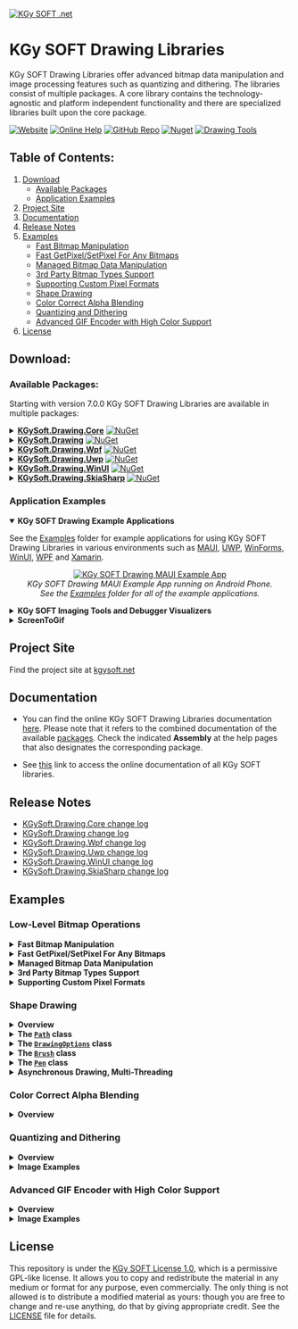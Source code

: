 [![KGy SOFT .net](https://user-images.githubusercontent.com/27336165/124292367-c93f3d00-db55-11eb-8003-6d943ee7d7fa.png)](https://kgysoft.net)

# KGy SOFT Drawing Libraries

KGy SOFT Drawing Libraries offer advanced bitmap data manipulation and image processing features such as quantizing and dithering. The libraries consist of multiple packages. A core library contains the technology-agnostic and platform independent functionality and there are specialized libraries built upon the core package.

[![Website](https://img.shields.io/website/https/kgysoft.net/corelibraries.svg)](https://kgysoft.net/drawing)
[![Online Help](https://img.shields.io/website/https/docs.kgysoft.net/drawing.svg?label=online%20help&up_message=available)](https://docs.kgysoft.net/drawing)
[![GitHub Repo](https://img.shields.io/github/repo-size/koszeggy/KGySoft.Drawing.svg?label=github)](https://github.com/koszeggy/KGySoft.Drawing)
[![Nuget](https://img.shields.io/nuget/vpre/KGySoft.Drawing.Core.svg)](https://www.nuget.org/packages/KGySoft.Drawing.Core)
[![Drawing Tools](https://img.shields.io/github/repo-size/koszeggy/KGySoft.Drawing.Tools.svg?label=Drawing%20Tools)](https://github.com/koszeggy/KGySoft.Drawing.Tools)

## Table of Contents:
1. [Download](#download)
   - [Available Packages](#available-packages)
   - [Application Examples](#application-examples)
2. [Project Site](#project-site)
3. [Documentation](#documentation)
4. [Release Notes](#release-notes)
5. [Examples](#examples)
   - [Fast Bitmap Manipulation](#fast-bitmap-manipulation)
   - [Fast GetPixel/SetPixel For Any Bitmaps](#fast-getpixelsetpixel-for-any-bitmaps)
   - [Managed Bitmap Data Manipulation](#managed-bitmap-data-manipulation)
   - [3rd Party Bitmap Types Support](#3rd-party-bitmap-types-support)
   - [Supporting Custom Pixel Formats](#supporting-custom-pixel-formats)
   - [Shape Drawing](#shape-drawing)
   - [Color Correct Alpha Blending](#color-correct-alpha-blending)
   - [Quantizing and Dithering](#quantizing-and-dithering)
   - [Advanced GIF Encoder with High Color Support](#advanced-gif-encoder-with-high-color-support)
6. [License](#license)

## Download:

### Available Packages:

Starting with version 7.0.0 KGy SOFT Drawing Libraries are available in multiple packages:

<details>
<summary><strong><a href="https://www.nuget.org/packages/KGySoft.Drawing.Core">KGySoft.Drawing.Core</a></strong> <a href="https://www.nuget.org/packages/KGySoft.Drawing.Core"><img alt="NuGet" src="https://img.shields.io/nuget/vpre/KGySoft.Drawing.Core.svg"/></a></summary><p/>

This package contains the platform-independent core functionality that mainly resides in the [KGySoft.Drawing.Imaging](https://docs.kgysoft.net/drawing/html/N_KGySoft_Drawing_Imaging.htm) namespace.

Main highlights:
- Creating [managed bitmap data](http://docs.kgysoft.net/drawing/html/T_KGySoft_Drawing_Imaging_BitmapDataFactory.htm) of any pixel format.
- Creating bitmap data for any preallocated buffer using any pixel format. This allows accessing the pixels of bitmaps of any technology if the bitmap data is exposed as a pointer or array.
- [Shape drawing](https://docs.kgysoft.net/drawing/html/N_KGySoft_Drawing_Shapes.htm) with feature-rich [brushes](https://docs.kgysoft.net/drawing/html/T_KGySoft_Drawing_Shapes_Brush.htm), [pens](https://docs.kgysoft.net/drawing/html/T_KGySoft_Drawing_Shapes_Pen.htm) and other [drawing options](https://docs.kgysoft.net/drawing/html/T_KGySoft_Drawing_Shapes_DrawingOptions.htm).
- Quantizing using [predefined](https://docs.kgysoft.net/drawing/html/T_KGySoft_Drawing_Imaging_PredefinedColorsQuantizer.htm) or [optimized](https://docs.kgysoft.net/drawing/html/T_KGySoft_Drawing_Imaging_OptimizedPaletteQuantizer.htm) colors
- Dithering using [ordered](https://docs.kgysoft.net/drawing/html/T_KGySoft_Drawing_Imaging_OrderedDitherer.htm), [error diffusion](https://docs.kgysoft.net/drawing/html/T_KGySoft_Drawing_Imaging_ErrorDiffusionDitherer.htm), [random noise](https://docs.kgysoft.net/drawing/html/T_KGySoft_Drawing_Imaging_RandomNoiseDitherer.htm) or [interleaved gradient noise](https://docs.kgysoft.net/drawing/html/T_KGySoft_Drawing_Imaging_InterleavedGradientNoiseDitherer.htm) dithering techniques
- Creating [GIF animations](https://docs.kgysoft.net/drawing/html/T_KGySoft_Drawing_Imaging_GifEncoder.htm) even in high color

The package can be downloaded directly from [NuGet](https://www.nuget.org/packages/KGySoft.Drawing.Core) or by using the Package Manager Console:

    PM> Install-Package KGySoft.Drawing.Core
</details>

<details>
<summary><strong><a href="https://www.nuget.org/packages/KGySoft.Drawing">KGySoft.Drawing</a></strong> <a href="https://www.nuget.org/packages/KGySoft.Drawing"><img alt="NuGet" src="https://img.shields.io/nuget/vpre/KGySoft.Drawing.svg"/></a></summary><p/>

This package provides special support for `System.Drawing` types such as `Bitmap`, `Metafile`, `Image`, `Icon`, `Graphics`. In .NET 7 and above this package can be used on Windows only. When targeting earlier versions, Unix/Linux based systems are also supported (if the libgdiplus library is installed).

Main highlights:
- Fast [direct native Bitmap data access](https://docs.kgysoft.net/drawing/html/M_KGySoft_Drawing_BitmapExtensions_GetReadWriteBitmapData.htm) for every PixelFormat
- [Quantizing](https://docs.kgysoft.net/drawing/html/M_KGySoft_Drawing_BitmapExtensions_Quantize.htm) and [dithering](https://docs.kgysoft.net/drawing/html/M_KGySoft_Drawing_BitmapExtensions_Dither.htm)
- Creating [GIF animations](https://docs.kgysoft.net/drawing/html/Overload_KGySoft_Drawing_ImageExtensions_SaveAsAnimatedGif.htm) even in high color
- Several [built-in icons](https://docs.kgysoft.net/drawing/html/T_KGySoft_Drawing_Icons.htm) as well as simple access to Windows associated and stock icons.
- Extracting bitmaps from multi-frame bitmaps and icons.
- Creating combined icons and multi-resolution bitmaps.
- Saving metafiles in EMF/WMF formats.
- Advanced support for saving images as Icon, BMP, JPEG, PNG, GIF and TIFF formats.
- [Converting between various pixel formats](https://docs.kgysoft.net/drawing/html/M_KGySoft_Drawing_ImageExtensions_ConvertPixelFormat.htm) preserving transparency if possible.
- Useful extensions for the [Icon](https://docs.kgysoft.net/drawing/html/T_KGySoft_Drawing_IconExtensions.htm), [Bitmap](https://docs.kgysoft.net/drawing/html/T_KGySoft_Drawing_BitmapExtensions.htm), [Image](https://docs.kgysoft.net/drawing/html/T_KGySoft_Drawing_ImageExtensions.htm), [Metafile](https://docs.kgysoft.net/drawing/html/T_KGySoft_Drawing_MetafileExtensions.htm) and [Graphics](https://docs.kgysoft.net/drawing/html/T_KGySoft_Drawing_GraphicsExtensions.htm) types.

The package can be downloaded directly from [NuGet](https://www.nuget.org/packages/KGySoft.Drawing) or by using the Package Manager Console:

    PM> Install-Package KGySoft.Drawing
</details>

<details>
<summary><strong><a href="https://www.nuget.org/packages/KGySoft.Drawing.Wpf">KGySoft.Drawing.Wpf</a></strong> <a href="https://www.nuget.org/packages/KGySoft.Drawing.Wpf"><img alt="NuGet" src="https://img.shields.io/nuget/vpre/KGySoft.Drawing.Wpf.svg"/></a></summary><p/>

This package helps accessing the bitmap data of the `WriteableBitmap` type in WPF supporting all of its possible pixel formats. It also allows direct read-only access to the bitmap data of any `BitmapSource`.

Main highlights:
- Fast [direct native WriteableBitmap data access](https://docs.kgysoft.net/drawing/html/M_KGySoft_Drawing_Wpf_WriteableBitmapExtensions_GetReadWriteBitmapData.htm) for every PixelFormat
- [Converting between various pixel formats](https://docs.kgysoft.net/drawing/html/M_KGySoft_Drawing_Wpf_BitmapSourceExtensions_ConvertPixelFormat.htm) with optional dithering.
- Useful extensions for the [BitmapSource](https://docs.kgysoft.net/drawing/html/T_KGySoft_Drawing_Wpf_BitmapSourceExtensions.htm), [Color](https://docs.kgysoft.net/drawing/html/T_KGySoft_Drawing_Wpf_ColorExtensions.htm), [PixelFormat](https://docs.kgysoft.net/drawing/html/T_KGySoft_Drawing_Wpf_PixelFormatExtensions.htm) and [WriteableBitmap](https://docs.kgysoft.net/drawing/html/T_KGySoft_Drawing_Wpf_WriteableBitmapExtensions.htm) types.

The package can be downloaded directly from [NuGet](https://www.nuget.org/packages/KGySoft.Drawing.Wpf) or by using the Package Manager Console:

    PM> Install-Package KGySoft.Drawing.Wpf
</details>

<details>
<summary><strong><a href="https://www.nuget.org/packages/KGySoft.Drawing.Uwp">KGySoft.Drawing.Uwp</a></strong> <a href="https://www.nuget.org/packages/KGySoft.Drawing.Uwp"><img alt="NuGet" src="https://img.shields.io/nuget/vpre/KGySoft.Drawing.Uwp.svg"/></a></summary><p/>

This package helps accessing the bitmap data of the `WriteableBitmap` type in UWP (Universal Windows Platform). This library requires targeting at least Windows 10.0.16299.0 (Fall Creators Update, version 1709) so it can reference the .NET Standard 2.0 version of the dependent core libraries.

The package can be downloaded directly from [NuGet](https://www.nuget.org/packages/KGySoft.Drawing.Uwp) or by using the Package Manager Console:

    PM> Install-Package KGySoft.Drawing.Uwp
</details>

<details>
<summary><strong><a href="https://www.nuget.org/packages/KGySoft.Drawing.WinUI">KGySoft.Drawing.WinUI</a></strong> <a href="https://www.nuget.org/packages/KGySoft.Drawing.WinUI"><img alt="NuGet" src="https://img.shields.io/nuget/vpre/KGySoft.Drawing.WinUI.svg"/></a></summary><p/>

This package helps accessing the bitmap data of the `WriteableBitmap` type of the Windows App SDK used in WinUI applications. This library requires targeting at least .NET 6 and Windows 10.0.17763.0 (October 2018 release, version 1809).

The package can be downloaded directly from [NuGet](https://www.nuget.org/packages/KGySoft.Drawing.WinUI) or by using the Package Manager Console:

    PM> Install-Package KGySoft.Drawing.WinUI
</details>

<details>
<summary><strong><a href="https://www.nuget.org/packages/KGySoft.Drawing.SkiaSharp">KGySoft.Drawing.SkiaSharp</a></strong> <a href="https://www.nuget.org/packages/KGySoft.Drawing.SkiaSharp"><img alt="NuGet" src="https://img.shields.io/nuget/vpre/KGySoft.Drawing.SkiaSharp.svg"/></a></summary><p/>

This package provides dedicated support for the `SKBitmap`, `SKPixmap`, `SKImage` and `SKSurface` types of SkiaSharp. All pixel formats are supported (and [unlike](https://github.com/mono/SkiaSharp/issues/2354) SkiaSharp's own `GetPixel`, `IReadableBitmapData.GetPixel` also works correctly for all pixel formats), though for the fastest direct support the color space should be either sRGB or linear. The library also offers direct [pixel format conversion](https://docs.kgysoft.net/drawing/html/M_KGySoft_Drawing_SkiaSharp_SKBitmapExtensions_ConvertPixelFormat.htm) with optional quantizing and dithering.

The package can be downloaded directly from [NuGet](https://www.nuget.org/packages/KGySoft.Drawing.SkiaSharp) or by using the Package Manager Console:

    PM> Install-Package KGySoft.Drawing.SkiaSharp
</details>

### Application Examples

<details open>
<summary><strong>KGy SOFT Drawing Example Applications</strong></summary><p/>

See the [Examples](Examples) folder for example applications for using KGy SOFT Drawing Libraries in various environments such as [MAUI](Examples/SkiaSharp.Maui), [UWP](Examples/Uwp), [WinForms](Examples/WinForms), [WinUI](Examples/WinUI), [WPF](Examples/Wpf) and [Xamarin](Examples/Xamarin).

<p align="center">
  <a href="Examples/Maui"><img alt="KGy SOFT Drawing MAUI Example App" src="https://github.com/user-attachments/assets/c989495f-55e2-41f2-b4b3-73a07ac55ff6"/></a>
  <br/><em>KGy SOFT Drawing MAUI Example App running on Android Phone.
  <br/>See the <a href="Examples">Examples</a> folder for all of the example applications.</em>
</p>
</details>

<details>
<summary><strong>KGy SOFT Imaging Tools and Debugger Visualizers</strong></summary><p/>

[KGy SOFT Imaging Tools](https://github.com/koszeggy/KGySoft.Drawing.Tools/#kgy-soft-imaging-tools) is a Windows Forms desktop application in the [KGySoft.Drawing.Tools](https://github.com/koszeggy/KGySoft.Drawing.Tools) repository, which nicely demonstrates a sort of features of Drawing Libraries, such as quantizing and dithering, resizing, adjusting brightness, contrast and gamma, etc. The tool is packed also with some debugger visualizers for several `System.Drawing`, `WPF`, `SkiaSharp` and `KGySoft` types including `Bitmap`, `Metafile`, `Icon`, `Graphics`, `WriteableBitmap`, `SKBitmap` and more.

<p align="center">
  <a href="https://github.com/koszeggy/KGySoft.Drawing.Tools"><img alt="KGy SOFT Imaging Tools" src="https://user-images.githubusercontent.com/27336165/124250655-5e760d80-db25-11eb-824f-195e5e1dbcbe.png"/></a>
  <br/><em>KGy SOFT Imaging Tools</em>
</p>
</details>

<details>
<summary><strong>ScreenToGif</strong></summary><p/>

[ScreenToGif](https://github.com/NickeManarin/ScreenToGif) is a WPF desktop application by Nicke Manarin that can be used to create and save animations. Among others, it can use KGy SOFT Drawing Libraries to save GIF animations using various quantizers and ditherers.

<p align="center">
  <img alt="KGy SOFT GIF encoder options in ScreenToGif" src="https://user-images.githubusercontent.com/27336165/173610775-360e10eb-5e18-4aae-ad01-a4a176d6efc6.png"/>
  <br/><em>KGy SOFT GIF encoder options in ScreenToGif</em>
</p>
</details>

## Project Site

Find the project site at [kgysoft.net](https://kgysoft.net/drawing/)

## Documentation

* You can find the online KGy SOFT Drawing Libraries documentation [here](https://docs.kgysoft.net/drawing). Please note that it refers to the combined documentation of the available [packages](#available-packages). Check the indicated **Assembly** at the help pages that also designates the corresponding package.

* See [this](https://docs.kgysoft.net) link to access the online documentation of all KGy SOFT libraries.

## Release Notes

* [KGySoft.Drawing.Core change log](https://github.com/koszeggy/KGySoft.Drawing/blob/master/KGySoft.Drawing.Core/changelog.txt)
* [KGySoft.Drawing change log](https://github.com/koszeggy/KGySoft.Drawing/blob/master/Specific/GdiPlus/KGySoft.Drawing/changelog.txt)
* [KGySoft.Drawing.Wpf change log](https://github.com/koszeggy/KGySoft.Drawing/blob/master/Specific/Wpf/KGySoft.Drawing.Wpf/changelog.txt)
* [KGySoft.Drawing.Uwp change log](https://github.com/koszeggy/KGySoft.Drawing/blob/master/Specific/Uwp/KGySoft.Drawing.Uwp/changelog.txt)
* [KGySoft.Drawing.WinUI change log](https://github.com/koszeggy/KGySoft.Drawing/blob/master/Specific/WinUI/KGySoft.Drawing.WinUI/changelog.txt)
* [KGySoft.Drawing.SkiaSharp change log](https://github.com/koszeggy/KGySoft.Drawing/blob/master/Specific/SkiaSharp/KGySoft.Drawing.SkiaSharp/changelog.txt)

## Examples

### Low-Level Bitmap Operations

<details>
<summary><strong>Fast Bitmap Manipulation</strong><a id="fast-bitmap-manipulation"/></summary><p/>

> ℹ️ **Note**<p/>
> This example requires the [KGySoft.Drawing](https://www.nuget.org/packages/KGySoft.Drawing) package for the GDI+ `Bitmap` type but it works similarly also for other bitmap types (e.g. `WriteableBitmap` of WPF/UWP/WinUI) you can create an [`IBitmapData`](https://docs.kgysoft.net/drawing/html/T_KGySoft_Drawing_Imaging_IBitmapData.htm) instance for.)

As it is well known, `Bitmap.SetPixel`/`GetPixel` methods are very slow, and `Bitmap.SetPixel` does not even support every pixel format. A typical solution can be to obtain a `BitmapData` by the `LockBits` method, which has further drawbacks: you need to use unsafe code and pointers, and the way you need to access the bitmap data depends on the actual `PixelFormat` of the bitmap.

KGy SOFT Drawing Libraries offer a very fast and convenient way to overcome these issues. A managed accessor can be obtained by the [`GetReadableBitmapData`](https://docs.kgysoft.net/drawing/html/M_KGySoft_Drawing_BitmapExtensions_GetReadableBitmapData.htm), [`GetWritableBitmapData`](https://docs.kgysoft.net/drawing/html/M_KGySoft_Drawing_BitmapExtensions_GetWritableBitmapData.htm) and [`GetReadWriteBitmapData`](https://docs.kgysoft.net/drawing/html/M_KGySoft_Drawing_BitmapExtensions_GetReadWriteBitmapData.htm) methods:

```cs
var targetFormat = PixelFormat.Format8bppIndexed; // feel free to try other formats as well
using (Bitmap bmpSrc = Icons.Shield.ExtractBitmap(new Size(256, 256)))
using (Bitmap bmpDst = new Bitmap(256, 256, targetFormat))
{
    using (IReadableBitmapData dataSrc = bmpSrc.GetReadableBitmapData())
    using (IWritableBitmapData dataDst = bmpDst.GetWritableBitmapData())
    {
        var rowSrc = dataSrc.FirstRow;
        var rowDst = dataDst.FirstRow;
        do
        {
            for (int x = 0; x < dataSrc.Width; x++)
                rowDst[x] = rowSrc[x]; // works also between different pixel formats

        } while (rowSrc.MoveNextRow() && rowDst.MoveNextRow());
    }

    bmpSrc.SaveAsPng(@"c:\temp\bmpSrc.png");
    bmpDst.SaveAsPng(@"c:\temp\bmpDst.png"); // or saveAsGif/SaveAsTiff to preserve the indexed format
}
```

> 💡 **Tip**<p/>
> See more examples with images at the [`GetReadWriteBitmapData`](https://docs.kgysoft.net/drawing/html/M_KGySoft_Drawing_BitmapExtensions_GetReadWriteBitmapData.htm) extension method.

If you know the actual pixel format you can also access the raw data in a managed way. See the [`IReadableBitmapDataRow.ReadRaw`](https://docs.kgysoft.net/drawing/html/M_KGySoft_Drawing_Imaging_IReadableBitmapDataRow_ReadRaw__1.htm) and [`IWritableBitmapDataRow.WriteRaw`](https://docs.kgysoft.net/drawing/html/M_KGySoft_Drawing_Imaging_IWritableBitmapDataRow_WriteRaw__1.htm) methods for details and examples.
</details>

<details>
<summary><strong>Fast GetPixel/SetPixel For Any Bitmaps</strong><a id="fast-getpixelsetpixel-for-any-bitmaps"/></summary><p/>

The previous example showed how to obtain an [`IReadWriteBitmapData`](https://docs.kgysoft.net/drawing/html/T_KGySoft_Drawing_Imaging_IReadWriteBitmapData.htm) for a GDI+ `Bitmap`. But by using the various specific [available packages](#available-packages) the corresponding `GetReadWriteBitmapData` method will be available also for other bitmap types such as `SKBitmap` of [SkiaSharp](https://docs.kgysoft.net/drawing/html/M_KGySoft_Drawing_SkiaSharp_SKBitmapExtensions_GetReadWriteBitmapData.htm), or the `WriteableBitmap` type of [WPF](https://docs.kgysoft.net/drawing/html/M_KGySoft_Drawing_Wpf_WriteableBitmapExtensions_GetReadWriteBitmapData.htm), UWP or [WinUI](https://docs.kgysoft.net/drawing/html/M_KGySoft_Drawing_WinUI_WriteableBitmapExtensions_GetReadWriteBitmapData.htm) platforms offering fast [`GetPixel`](https://docs.kgysoft.net/drawing/html/M_KGySoft_Drawing_Imaging_IReadableBitmapData_GetPixel.htm) and [`SetPixel`](https://docs.kgysoft.net/drawing/html/M_KGySoft_Drawing_Imaging_IWritableBitmapData_SetPixel.htm) methods that are normally not available for a `WiteableBitmap` at all.
</details>

<details>
<summary><strong>Managed Bitmap Data Manipulation</strong><a id="managed-bitmap-data-manipulation"/></summary><p/>

> ℹ️ **Note**<p/>
> These examples require the [KGySoft.Drawing.Core](https://www.nuget.org/packages/KGySoft.Drawing.Core) package.

Not only for the well-known `Bitmap`, `WriteableBitmap` or `SKBitmap` types can you obtain a managed accessor (as described above) but you can also create a completely managed bitmap data instance by the [`BitmapDataFactory`](https://docs.kgysoft.net/drawing/html/T_KGySoft_Drawing_Imaging_BitmapDataFactory.htm) class. See the [`BitmapDataExtensions`](https://docs.kgysoft.net/drawing/html/T_KGySoft_Drawing_Imaging_BitmapDataExtensions.htm) for the available operations on a bitmap data:

```cs
// Creating a completely managed, platform independent bitmap data.
// This overload allocates an internal managed storage.
using var managedBitmapData = BitmapDataFactory.CreateBitmapData(
    new Size(256, 128), KnownPixelFormat.Format32bppArgb);
```

#### Self-allocating vs. Preallocated Buffers

The [`BitmapDataFactory`](https://docs.kgysoft.net/drawing/html/T_KGySoft_Drawing_Imaging_BitmapDataFactory.htm) class has many [`CreateBitmapData`](https://docs.kgysoft.net/drawing/html/Overload_KGySoft_Drawing_Imaging_BitmapDataFactory_CreateBitmapData.htm) overloads. The ones whose first parameter is `Size` allocate the underlying buffer by themselves, which is not directly accessible from outside. But you are also able to use predefined arrays of any primitive element type (one or two dimensional ones), and also [`ArraySection<T>`](https://docs.kgysoft.net/corelibraries/html/T_KGySoft_Collections_ArraySection_1.htm) or [`Array2D<T>`](https://docs.kgysoft.net/corelibraries/html/T_KGySoft_Collections_Array2D_1.htm) buffers to create a managed bitmap data for:

```cs
// interpreting a byte array as 8 bpp grayscale pixels
public static IReadWriteBitmapData GetBitmapData(byte[] pixelBuffer, int width, int height)
{
     // As the result is interpreted as a grayscale image, writing operations
     // such as SetPixel will automatically adjust the colors to a grayscale value
     return BitmapDataFactory.CreateBitmapData(pixelBuffer, new Size(width, height),
         stride: width, // Row size in bytes. For 8 bpp pixels it can be the same as width.
         pixelFormat: KnownPixelFormat.Format8bppIndexed, // Indexed: pixels are palette entries
         palette: Palette.Grayscale256()); // Using a palette of 256 grayscale entries
}
```
</details>

<details>
<summary><strong>3rd Party Bitmap Types Support</strong><a id="3rd-party-bitmap-types-support"/></summary><p/>

> ℹ️ **Note**<p/>
> This example requires the [KGySoft.Drawing.Core](https://www.nuget.org/packages/KGySoft.Drawing.Core) package and WPF. Actually you can simply use the [KGySoft.Drawing.Wpf](https://www.nuget.org/packages/KGySoft.Drawing.Wpf) package for WPF, so this example is just for demonstration purposes.

The [`BitmapDataFactory`](https://docs.kgysoft.net/drawing/html/T_KGySoft_Drawing_Imaging_BitmapDataFactory.htm) class has also [`CreateBitmapData`](https://docs.kgysoft.net/drawing/html/Overload_KGySoft_Drawing_Imaging_BitmapDataFactory_CreateBitmapData.htm) overloads to support unmanaged memory. This makes possible to support any bitmap representation that exposes its buffer by a pointer.

For example, this is how you can create a managed accessor for a `WriteableBitmap` instance commonly used in WPF/WinRT/UWP and other XAML-based environments, which expose such a pointer or stream:

> 💡 **Tip**<p/>
> In fact, if you use the `WriteableBitmap` of WPF/UWP/WinUI platforms, then you can simply use the [`GetReadWriteBitmapData`](https://docs.kgysoft.net/drawing/html/M_KGySoft_Drawing_Wpf_WriteableBitmapExtensions_GetReadWriteBitmapData.htm) extensions from their corresponding [package](#available-packages). But this is how you can turn a bitmap of any environment into a managed bitmap data that does not have direct support yet.

```cs
// Though naming is different, PixelFormats.Pbgra32 is the same as KnownPixelFormat.Format32bppPArgb.
var bitmap = new WriteableBitmap(width, height, dpiX, dpiY, PixelFormats.Pbgra32, null);

// creating the managed bitmap data for WriteableBitmap:
using (var bitmapData = BitmapDataFactory.CreateBitmapData(
    bitmap.BackBuffer,
    new Size(bitmap.PixelWidth, bitmap.PixelHeight),
    bitmap.BackBufferStride,
    KnownPixelFormat.Format32bppPArgb)
{
    // Do whatever with bitmapData
}

// Actualizing changes. But see also the next example to see how to do these along with disposing.
bitmap.AddDirtyRect(new Int32Rect(0, 0, bitmap.PixelWidth, bitmap.PixelHeight));
bitmap.Unlock();
```
</details>

<details>
<summary><strong>Supporting Custom Pixel Formats</strong><a id="supporting-custom-pixel-formats"/></summary><p/>

> ℹ️ **Note**<p/>
> This example requires the [KGySoft.Drawing.Core](https://www.nuget.org/packages/KGySoft.Drawing.Core) package and WPF. Actually you can simply use the [KGySoft.Drawing.Wpf](https://www.nuget.org/packages/KGySoft.Drawing.Wpf) package for WPF, so this example is just for demonstration purposes.

The previous example demonstrated how we can create a managed accessor for a `WriteableBitmap`. But it worked only because we used a pixel format that happens to have a built-in support also in KGy SOFT Drawing Libraries. In fact, the libraries provide support for any custom pixel format. The [`CreateBitmapData`](https://docs.kgysoft.net/drawing/html/Overload_KGySoft_Drawing_Imaging_BitmapDataFactory_CreateBitmapData.htm) methods have several overloads that allow you to specify a custom pixel format along with a couple of delegates to be called when pixels are read or written:

```cs
// Though Gray8 format also has built-in support in KGySoft.Drawing.Core
// (see KnownPixelFormat.Format8bppGrayScale) here we pretend as if it was not supported natively.
// So this is our bitmap with the custom pixel format:
var bitmap = new WriteableBitmap(width, height, dpiX, dpiY, PixelFormats.Gray8, null);

// We need to specify a configuration that tells some info about the pixel format
// and how pixels can be got/set from known color formats.
var customConfig = new CustomBitmapDataConfig
{
    PixelFormat = new PixelFormatInfo { BitsPerPixel = 8, Grayscale = true },
    BackBufferIndependentPixelAccess = true,
    BackColor = Color.Silver.ToColor32(), // black if not specified

    // In this example we specify Color32 access but you can use other color types
    // if they fit better for the format (e.g. Color64, ColorF or their premultiplied counterparts).
    // Note that the setter blends possible alpha colors with the back color.
    RowGetColor32 = (row, x) => Color32.FromGray(row.UnsafeGetRefAs<byte>(x)),
    RowSetColor32 = (row, x, c) => row.UnsafeGetRefAs<byte>(x) =
        c.Blend(row.BitmapData.BackColor, row.BitmapData.WorkingColorSpace).GetBrightness(),

    // Now we specify also a dispose callback to be executed when the returned instance is disposed:
    DisposeCallback = () =>
    {
        bitmap.AddDirtyRect(new Int32Rect(0, 0, bitmap.PixelWidth, bitmap.PixelHeight));
        bitmap.Unlock();
    }
};

// Returning an IReadWriteBitmapData instance that wraps our native bitmap with the custom format:
return BitmapDataFactory.CreateBitmapData(
    bitmap.BackBuffer, new Size(bitmap.PixelWidth, bitmap.PixelHeight), bitmap.BackBufferStride,
    customConfig); 
```

> 💡 **Tip**<p/>
> See also the [Xamarin](Examples/Xamarin) and [MAUI](Examples/Maui) examples that demonstrate [how](https://github.com/koszeggy/KGySoft.Drawing/blob/8ac1a38317660a954ac6cf416c55d1fc3108c2fc/Examples/Maui/Extensions/SKBitmapExtensions.cs#L85) to create a bitmap data for SkiaSharp's `SKBitmap` type as if there was no dedicated package for SkiaSharp.

Note that there are different overloads for indexed formats where you have to specify how to read/write a palette index. Please also note that these delegates work with 32-bit color structures (just like usual `GetPixel`/`SetPixel`) so wider formats will be quantized into the ARGB8888 color space (or BGRA8888, using the alternative terminology) when getting/setting pixels but this is how regular formats work, too. Anyway, you can always access the actual underlying data of whatever format by the aforementioned [`IReadableBitmapDataRow.ReadRaw`](https://docs.kgysoft.net/drawing/html/M_KGySoft_Drawing_Imaging_IReadableBitmapDataRow_ReadRaw__1.htm) and [`IWritableBitmapDataRow.WriteRaw`](https://docs.kgysoft.net/drawing/html/M_KGySoft_Drawing_Imaging_IWritableBitmapDataRow_WriteRaw__1.htm) methods.
</details>

### Shape Drawing

<details>
<summary><strong>Overview</strong></summary><p/>

The core KGy SOFT Drawing Libraries package offers several extension methods for drawing shapes on bitmaps. It does not matter if you are using a managed bitmap data, a GDI+ `Bitmap`, `WriteableBitmap`, `SKBitmap` or any other bitmap type, the result will be the same for the same pixel formats. Even indexed formats are supported, which usually isn't the case for the native built-in drawing methods of the bitmap types. You can use several brushes and pens to draw or fill shapes with different colors and patterns, and you can use the [`DrawingOptions`](https://docs.kgysoft.net/drawing/html/T_KGySoft_Drawing_Shapes_DrawingOptions.htm) to specify several parameters, such as the quality of the rendering, or even quantizing and dithering.

There are specific methods for drawing rectangles, ellipses, lines, polygons, Bézier-curves, arcs, pies and rounded rectangles, and you can specify paths for more complex compound shapes. The drawing methods are available as extension methods for the [`IReadWriteBitmapData`](https://docs.kgysoft.net/drawing/html/T_KGySoft_Drawing_Imaging_IReadWriteBitmapData.htm) interface (both in sync and async flavors), so you can use them with any bitmap type mentioned above.

The following example demonstrates the possible shape drawing approaches with ellipse drawing:

```cs
// Using a managed bitmap here, but you can also use the GetReadWriteBitmapData
// extension method of the specific libraries.
using var bitmap = BitmapDataFactory.CreateBitmapData(64, 64, KnownPixelFormat.Format32bppArgb);

// Drawing a filled ellipse with an implicit solid brush:
bitmap.FillEllipse(Color.Red, new Rectangle(8, 8, 48, 48));

// Drawing a filled ellipse with an explicit brush:
bitmap.FillEllipse(Brush.CreateSolid(Color.Yellow), new Rectangle(20, 20, 24, 24));

// Drawing an outlined ellipse with an implicit solid 1 pixel wide pen:
bitmap.DrawEllipse(Color.Green, new Rectangle(16, 16, 32, 32));

// Drawing an outlined ellipse with an explicit pen:
bitmap.DrawEllipse(new Pen(Color.Blue, 2f), new Rectangle(24, 24, 16, 16));

// Similar as above, but asynchronously:
await bitmap.FillEllipseAsync(Color.Red, new Rectangle(8, 8, 48, 48));
```
</details>

<details>
<summary><strong>The <code><a href="https://docs.kgysoft.net/drawing/html/T_KGySoft_Drawing_Shapes_Path.htm">Path</a></code> class</strong></summary><p/>

For more complex shapes you can use the [`Path`](https://docs.kgysoft.net/drawing/html/T_KGySoft_Drawing_Shapes_Path.htm) class to define a sequence of lines, curves, and other shapes. As it allows caching the path region, you may want to use it also for simple shapes if you plan to draw them multiple times.

The following example demonstrates how to use the [`Path`](https://docs.kgysoft.net/drawing/html/T_KGySoft_Drawing_Shapes_Path.htm) class:

```cs
// It supports flow syntax, so you could even inline it into a Draw/FillPath call:
var path = new Path(false)
    .TransformTranslation(1, 1)
    .AddPolygon(new(50, 0), new(79, 90), new(2, 35), new(97, 35), new(21, 90))
    .AddEllipse(0, 0, 100, 100)
    .AddRoundedRectangle(0, 0, 100, 100, cornerRadius: 10);

// Calculating the required size of the bitmap, adding symmetric padding:
var bounds = path.Bounds;
var size = bounds.Size + new Size(bounds.Location) * 2;

// Or: GetReadWriteBitmapData for a GDI+ bitmap, WPF WriteableBitmap, SKBitmap, etc.
using var bitmapData = BitmapDataFactory.CreateBitmapData(size);
bitmapData.Clear(Color.Cyan);

// Using implicit 1 pixel width solid pen and default drawing options:
bitmapData.DrawPath(Color.Blue, path);
```
</details>

<details>
<summary><strong>The <code><a href="https://docs.kgysoft.net/drawing/html/T_KGySoft_Drawing_Shapes_DrawingOptions.htm">DrawingOptions</a></code> class</strong></summary><p/>

The examples above didn't specify any drawing options, so the default values were used. The [`DrawingOptions`](https://docs.kgysoft.net/drawing/html/T_KGySoft_Drawing_Shapes_DrawingOptions.htm) class allows you to specify several parameters for the drawing methods, such as anti-aliasing, alpha blending, fill mode, special handling for drawing thin lines, pixel offset for scanning filled regions and drawing paths, and even quantizing and dithering.

The following table demonstrates a few examples of the different drawing options:

| Description | Image Example |
| -- | -- |
| <code>[FillMode](https://docs.kgysoft.net/drawing/html/P_KGySoft_Drawing_Shapes_DrawingOptions_FillMode.htm) = [ShapeFillMode.Alternate](https://docs.kgysoft.net/drawing/html/T_KGySoft_Drawing_Shapes_ShapeFillMode.htm)</code> (default): When scanning the region of a polygon to be filled, a point is considered to be the part of the polygon if the scanline crosses odd number of lines before reaching the point to be drawn, and is considered not to be the part of the polygon if the scanline crosses even number of lines. This strategy is faster than the [`NonZero`](https://docs.kgysoft.net/drawing/html/T_KGySoft_Drawing_Shapes_ShapeFillMode.htm) mode, though it may produce "holes" when a polygon has self-crossing lines. | ![Fill mode alternate](Help/Images/DrawingOptionsFillModeAlternate.png)|
| <code>[FillMode](https://docs.kgysoft.net/drawing/html/P_KGySoft_Drawing_Shapes_DrawingOptions_FillMode.htm) = [ShapeFillMode.NonZero](https://docs.kgysoft.net/drawing/html/T_KGySoft_Drawing_Shapes_ShapeFillMode.htm)</code>: It considers the direction of the path segments at each intersection, adding/subtracting one at every clockwise/counterclockwise intersection. The point is considered to be the part of the polygon if the sum is not zero. | ![Fill mode non-zero](Help/Images/DrawingOptionsFillModeNonZero.png)|
| <code>[AntiAliasing](https://docs.kgysoft.net/drawing/html/P_KGySoft_Drawing_Shapes_DrawingOptions_AntiAliasing.htm) = false</code>, <code>[FastThinLines](https://docs.kgysoft.net/drawing/html/P_KGySoft_Drawing_Shapes_DrawingOptions_FastThinLines.htm) = true</code> (default): When anti-aliasing is disabled, 1 pixel width paths are drawn in a special way, optimized for performance and accuracy. | ![Path drawn with fast thin lines enabled](Help/Images/DrawingOptionsFastThinLinesEnabled.png)|
| <code>[AntiAliasing](https://docs.kgysoft.net/drawing/html/P_KGySoft_Drawing_Shapes_DrawingOptions_AntiAliasing.htm) = false</code>, <code>[FastThinLines](https://docs.kgysoft.net/drawing/html/P_KGySoft_Drawing_Shapes_DrawingOptions_FastThinLines.htm) = false</code>: With disabled [`FastThinLines`](https://docs.kgysoft.net/drawing/html/P_KGySoft_Drawing_Shapes_DrawingOptions_FastThinLines.htm) the 1 pixel width paths are drawn with the same algorithm as wider ones, which may cause a bit jagged appearance. | ![Path drawn with fast thin lines disabled](Help/Images/DrawingOptionsFastThinLinesDisabled.png)|
| <code>[AntiAliasing](https://docs.kgysoft.net/drawing/html/P_KGySoft_Drawing_Shapes_DrawingOptions_AntiAliasing.htm) = true</code>: When anti-aliasing is enabled, the edges of the shapes are smoothed by blending the colors of the shape and the background. | ![Path drawn with anti-aliasing enabled](Help/Images/DrawingOptionsAntiAliasingEnabled.png)|
| <code>[AlphaBlending](https://docs.kgysoft.net/drawing/html/P_KGySoft_Drawing_Shapes_DrawingOptions_AlphaBlending.htm) = true</code> (default): Possible alpha pixels are blended with the background. The used color space depends on the [`WorkingColorSpace`](https://docs.kgysoft.net/drawing/html/P_KGySoft_Drawing_Imaging_IBitmapData_WorkingColorSpace.htm) of the target bitmap data. In this example the shape is drawn with solid brush, using blue color with 50% transparency, and the bitmap has linear working color space. | ![Alpha blending enabled](Help/Images/DrawingOptionsAlphaBlendingEnabledNoAA.png)|
| <code>[AlphaBlending](https://docs.kgysoft.net/drawing/html/P_KGySoft_Drawing_Shapes_DrawingOptions_AlphaBlending.htm) = false</code>: Turns off alpha blending. Unless drawing on a transparent background, it's not recommended to combine disabled alpha blending with anti-aliasing, because unexpected alpha pixels may appear at the edges of the shapes. In the example image the brush uses transparent color, which 'cuts' a transparent 'hole' in the image. | ![Alpha blending disabled](Help/Images/DrawingOptionsAlphaBlendingDisabledTr.png)|
| <code>[ScanPathPixelOffset](https://docs.kgysoft.net/drawing/html/P_KGySoft_Drawing_Shapes_DrawingOptions_ScanPathPixelOffset.htm) = [PixelOffset.None](https://docs.kgysoft.net/drawing/html/T_KGySoft_Drawing_Shapes_PixelOffset.htm)</code>, <code>[AntiAliasing](https://docs.kgysoft.net/drawing/html/P_KGySoft_Drawing_Shapes_DrawingOptions_AntiAliasing.htm) = false</code>: When filling shapes, the scanning of edges occurs at the top of the pixels. The shape in the example has integer coordinates, the top edge is descending, whereas the bottom is ascending 1 pixel from the left to the right. The example is enlarged to show the effect. | ![Almost rectangular shape with ScanPixelOffset = PixelOffset.None](Help/Images/DrawingOptionsScanPixelOffsetNone.png)|
| <code>[ScanPathPixelOffset](https://docs.kgysoft.net/drawing/html/P_KGySoft_Drawing_Shapes_DrawingOptions_ScanPathPixelOffset.htm) = [PixelOffset.Half](https://docs.kgysoft.net/drawing/html/T_KGySoft_Drawing_Shapes_PixelOffset.htm)</code>, <code>[AntiAliasing](https://docs.kgysoft.net/drawing/html/P_KGySoft_Drawing_Shapes_DrawingOptions_AntiAliasing.htm) = false</code> (default): The scanning of edges occurs at the center of the pixels. The shape is the same as above. The example is enlarged to show the effect. | ![Almost rectangular shape with ScanPixelOffset = PixelOffset.Half](Help/Images/DrawingOptionsScanPixelOffsetHalf.png)|
| <code>[ScanPathPixelOffset](https://docs.kgysoft.net/drawing/html/P_KGySoft_Drawing_Shapes_DrawingOptions_ScanPathPixelOffset.htm) = [PixelOffset.None](https://docs.kgysoft.net/drawing/html/T_KGySoft_Drawing_Shapes_PixelOffset.htm)</code>, <code>[AntiAliasing](https://docs.kgysoft.net/drawing/html/P_KGySoft_Drawing_Shapes_DrawingOptions_AntiAliasing.htm) = true</code>: When filling shapes, the scanning of edges occurs at the top of the subpixels. When anti-aliasing is enabled, `ScanPixelOffset` makes a much less noticeable difference, though the gradients of the top and bottom lines are a bit different. The example is enlarged to show the effect. | ![Almost rectangular shape with ScanPixelOffset = PixelOffset.None, AntiAliasing = true](Help/Images/DrawingOptionsScanPixelOffsetNoneAA.png)|
| <code>[ScanPathPixelOffset](https://docs.kgysoft.net/drawing/html/P_KGySoft_Drawing_Shapes_DrawingOptions_ScanPathPixelOffset.htm) = [PixelOffset.Half](https://docs.kgysoft.net/drawing/html/T_KGySoft_Drawing_Shapes_PixelOffset.htm)</code>, <code>[AntiAliasing](https://docs.kgysoft.net/drawing/html/P_KGySoft_Drawing_Shapes_DrawingOptions_AntiAliasing.htm) = true</code>: The scanning of edges occurs at the center of the subpixels. The result is almost the same as above, though the gradients of the top and bottom lines are more symmetric. The example is enlarged to show the effect. | ![Almost rectangular shape with ScanPixelOffset = PixelOffset.Half, AntiAliasing = true](Help/Images/DrawingOptionsScanPixelOffsetHalfAA.png)|
| <code>[DrawPathPixelOffset](https://docs.kgysoft.net/drawing/html/P_KGySoft_Drawing_Shapes_DrawingOptions_DrawPathPixelOffset.htm) = [PixelOffset.None](https://docs.kgysoft.net/drawing/html/T_KGySoft_Drawing_Shapes_PixelOffset.htm)</code> (default): When drawing paths, the point coordinates are not adjusted before applying the pen width. When `AntiAliasing` is `true`, for polygons with every point at integer coordinates, this causes blurry horizontal and vertical lines for odd pen widths and sharp ones for even pen widths. The left rectangle was drawn with a 1 pixel wide pen, and the right one with a 2 pixel wide pen. | ![Rectangles with DrawPathPixelOffset = PixelOffset.None](Help/Images/DrawingOptionsDrawPathPixelOffsetNone.png)|
| <code>[DrawPathPixelOffset](https://docs.kgysoft.net/drawing/html/P_KGySoft_Drawing_Shapes_DrawingOptions_DrawPathPixelOffset.htm) = [PixelOffset.Half](https://docs.kgysoft.net/drawing/html/T_KGySoft_Drawing_Shapes_PixelOffset.htm)</code>: The point coordinates are shifted by a half pixel right and down before applying the pen width. When [`AntiAliasing`](https://docs.kgysoft.net/drawing/html/P_KGySoft_Drawing_Shapes_DrawingOptions_AntiAliasing.htm) is `true`, for polygons with every point at integer coordinates, this causes sharp horizontal and vertical lines for odd pen widths and blurry ones for even pen widths. The left rectangle was drawn with a 1 pixel wide pen, and the right one with a 2 pixel wide pen. | ![Rectangles with DrawPathPixelOffset = PixelOffset.Half](Help/Images/DrawingOptionsDrawPathPixelOffsetHalf.png)|
| [`Quantizer`](https://docs.kgysoft.net/drawing/html/P_KGySoft_Drawing_Shapes_DrawingOptions_Quantizer.htm) and [`Ditherer`](https://docs.kgysoft.net/drawing/html/P_KGySoft_Drawing_Shapes_DrawingOptions_Ditherer.htm): Specifying a quantizer allows drawing shapes with limited number of colors, whereas a ditherer can preserve the tone of the original colors. When drawing into a bitmap with indexed pixel format, quantizing is automatically applied to the colors of the palette. This example is a 1 bit-per-pixel bitmap, the background was cleared with cyan, and the polygon was filled with blue color, and both operation used [interleaved gradient noise dithering](https://docs.kgysoft.net/drawing/html/T_KGySoft_Drawing_Imaging_InterleavedGradientNoiseDitherer.htm). | ![Shape drawn with quantizing and Interleaved Gradient Noise dithering](Help/Images/DrawingOptionsDitheringIGN.png)|
| [`Transformation`](https://docs.kgysoft.net/drawing/html/P_KGySoft_Drawing_Shapes_DrawingOptions_Transformation.htm): It allows specifying a transformation matrix for the drawing operation. The example demonstrates a simple rotation by 45 degrees from the center. Please note that if a [`Path`](https://docs.kgysoft.net/drawing/html/T_KGySoft_Drawing_Shapes_Path.htm) is drawn multiple times with the same transformation, it's generally recommended to apply the transformation to the [`Path`](https://docs.kgysoft.net/drawing/html/T_KGySoft_Drawing_Shapes_Path.htm) directly rather than to the [`DrawingOptions`](https://docs.kgysoft.net/drawing/html/T_KGySoft_Drawing_Shapes_DrawingOptions.htm), because the latter prevents the [`Path`](https://docs.kgysoft.net/drawing/html/T_KGySoft_Drawing_Shapes_Path.htm) region from being cached. | ![Ellipse drawn with a 45 degrees rotation](Help/Images/DrawingOptionsTransformation.png)|
</details>

<details>
<summary><strong>The <code><a href="https://docs.kgysoft.net/drawing/html/T_KGySoft_Drawing_Shapes_Brush.htm">Brush</a></code> class</strong></summary><p/>

The abstract [`Brush`](https://docs.kgysoft.net/drawing/html/T_KGySoft_Drawing_Shapes_Brush.htm) class has several `Create...` factory methods to create different types of brushes. The following table demonstrates a few examples:

| Description | Image Example |
|--|--|
| [`Brush.CreateSolid`](https://docs.kgysoft.net/drawing/html/Overload_KGySoft_Drawing_Shapes_Brush_CreateSolid.htm): Creates a solid brush with a single color. [`Color32`](https://docs.kgysoft.net/drawing/html/T_KGySoft_Drawing_Imaging_Color32.htm), [`Color64`](https://docs.kgysoft.net/drawing/html/T_KGySoft_Drawing_Imaging_Color64.htm) and [`ColorF`](https://docs.kgysoft.net/drawing/html/T_KGySoft_Drawing_Imaging_ColorF.htm) overloads are available, and you can also use the named `Color` members to cast them to [`Color32`](https://docs.kgysoft.net/drawing/html/T_KGySoft_Drawing_Imaging_Color32.htm) implicitly. For example, `Brush.CreateSolid(Color32.FromArgb(128, Color.Blue))` creates a blue solid brush with 50% transparency that can produce a similar result to the one in the image. | ![Solid brush with alpha](Help/Images/DrawingOptionsAlphaBlendingEnabledNoAA.png)|
| [`Brush.CreateLinearGradient`](https://docs.kgysoft.net/drawing/html/Overload_KGySoft_Drawing_Shapes_Brush_CreateLinearGradient.htm): Creates a linear gradient brush. There are two groups of overloads: one for specifying a pair of start/end points optionally with a [`GradientWrapMode`](https://docs.kgysoft.net/drawing/html/T_KGySoft_Drawing_Shapes_GradientWrapMode.htm), and another one with an angle, which automatically stretches the gradient for the paths to fill.<br/><br/>The top image uses specific start/end points without repeating the gradient, whereas the bottom one just specified a zero angle to create a horizontal gradient. Note that in the bottom image the start/end points are automatically adjusted to the bounds of the shape in each fill sessions. Both examples filled a single elliptic path with three different translations. | ![Linear gradient brush with start/end points](Help/Images/BrushLinearGradientWrapModeStop.png)<br/>![Linear gradient brush with an angle](Help/Images/BrushLinearGradientAngle.png)|
| [`Brush.CreateTexture`](https://docs.kgysoft.net/drawing/html/Overload_KGySoft_Drawing_Shapes_Brush_CreateTexture.htm): Creates a texture brush. A [`TextureMapMode`](https://docs.kgysoft.net/drawing/html/T_KGySoft_Drawing_Shapes_TextureMapMode.htm) can be specified, which allows tiling, stretching, centering and a few other modes.<br/><br/>The top image uses a texture with a map mode of tiling with mirroring on both axes, whereas the bottom one centers the same texture and uses no alpha blending, so where there is no texture pixel to set, the path region cuts a transparent hole in the image. Both examples filled a single elliptic path with three different translations. | ![Texture brush with TileFlipXY map mode](Help/Images/BrushTextureTileFlipXY.png)<br/>![Texture brush with Center map mode](Help/Images/BrushTextureCenter.png)|
</details>

<details>
<summary><strong>The <code><a href="https://docs.kgysoft.net/drawing/html/T_KGySoft_Drawing_Shapes_Pen.htm">Pen</a></code> class</strong></summary><p/>

The [`Pen`](https://docs.kgysoft.net/drawing/html/T_KGySoft_Drawing_Shapes_Pen.htm) class can be instantiated with a brush or a single color, and a width. Some other parameters, such as the start/end cap, the line join and the miter limit can be configured by the corresponding properties. The following table highlights a few properties:

| Description | Image Example |
|--|--|
| [`LineJoin`](https://docs.kgysoft.net/drawing/html/P_KGySoft_Drawing_Shapes_Pen_LineJoin.htm): Specifies how to join the consecutive line segments. Can be [`Miter`](https://docs.kgysoft.net/drawing/html/T_KGySoft_Drawing_Shapes_LineJoinStyle.htm), [`Bevel`](https://docs.kgysoft.net/drawing/html/T_KGySoft_Drawing_Shapes_LineJoinStyle.htm) or [`Round`](https://docs.kgysoft.net/drawing/html/T_KGySoft_Drawing_Shapes_LineJoinStyle.htm). The example images demonstrate these join types from the top to the bottom. All examples use a 10 pixel wide pen. | ![Line join style Miter](Help/Images/PenLineJoinStyleMiter.png)<br/>![Line join style Bevel](Help/Images/PenLineJoinStyleBevel.png)<br/>![Line join style Round](Help/Images/PenLineJoinStyleRound.png)|
| [`StartCap`](https://docs.kgysoft.net/drawing/html/P_KGySoft_Drawing_Shapes_Pen_StartCap.htm) and [`EndCap`](https://docs.kgysoft.net/drawing/html/P_KGySoft_Drawing_Shapes_Pen_EndCap.htm): Specify the style of the start and end points of an open figure. Can be [`Flat`](https://docs.kgysoft.net/drawing/html/T_KGySoft_Drawing_Shapes_LineCapStyle.htm), [`Square`](https://docs.kgysoft.net/drawing/html/T_KGySoft_Drawing_Shapes_LineCapStyle.htm), [`Round`](https://docs.kgysoft.net/drawing/html/T_KGySoft_Drawing_Shapes_LineCapStyle.htm) or [`Triangle`](https://docs.kgysoft.net/drawing/html/T_KGySoft_Drawing_Shapes_LineCapStyle.htm). The example images demonstrate these cap types from the top to the bottom, using the same cap style at both ends. Please note that the only difference between [`Flat`](https://docs.kgysoft.net/drawing/html/T_KGySoft_Drawing_Shapes_LineCapStyle.htm) and [`Square`](https://docs.kgysoft.net/drawing/html/T_KGySoft_Drawing_Shapes_LineCapStyle.htm) styles is that the [`Flat`](https://docs.kgysoft.net/drawing/html/T_KGySoft_Drawing_Shapes_LineCapStyle.htm) style has the originally specified length, whereas the [`Square`](https://docs.kgysoft.net/drawing/html/T_KGySoft_Drawing_Shapes_LineCapStyle.htm) style extends the line by half of the pen width. All examples use a 10 pixel wide pen. | ![Line cap style Flat](Help/Images/PenLineCapStyleFlat.png)<br/>![Line cap style Square](Help/Images/PenLineCapStyleSquare.png)<br/>![Line cap style Round](Help/Images/PenLineCapStyleRound.png)<br/>![Line cap style Triangle](Help/Images/PenLineCapStyleTriangle.png)|
| [`Brush`](https://docs.kgysoft.net/drawing/html/P_KGySoft_Drawing_Shapes_Pen_Brush.htm): The pen can be instantiated with a [`Brush`](https://docs.kgysoft.net/drawing/html/T_KGySoft_Drawing_Shapes_Brush.htm), which can be any kind of brushes described above. The example demonstrates a 10 pixel wide pen with a diagonal linear gradient brush using mirrored wrapping mode. | ![Pen with a linear gradient brush](Help/Images/PenWithBrush.png)|
</details>

<details>
<summary><strong>Asynchronous Drawing, Multi-Threading</strong></summary><p/>

The basic `Draw...` and `Fill...` methods are synchronous, they automatically adjust the number of used threads, they cannot be canceled and they don't report progress. The overloads with a [`ParallelConfig`](https://docs.kgysoft.net/corelibraries/html/T_KGySoft_Threading_ParallelConfig.htm) parameter are still synchronous, but they allow you to specify the number of threads to be used, and you can also specify a `CancellationToken` to cancel the operation. They also allow you to specify a progress handler to report the progress of the operation.

To draw shapes asynchronously, you can use the `Draw...Async` and `Fill...Async` methods on .NET Framework 4.0 or newer targets, or the old-fashioned `BeginDraw...`/`EndDraw...` and `BeginFill...`/`EndFill...` methods on every target starting with .NET Framework 3.5.
</details>

### Color Correct Alpha Blending

<details>
<summary><strong>Overview</strong></summary><p/>

Most pixel formats use the sRGB color space, in which alpha blending (and also other operations) may provide incorrect results.

|Description|Image Example|
|--|--|
| Result of blending colors in the sRGB color space. The vertical bars are opaque, whereas the horizontal ones have 50% transparency. Blending colors with disjunct RGB components often produce too dark results. | ![Blending colored stripes in the sRGB color space](Help/Images/BlendingExampleSrgb.png) |
| Result of blending colors in the linear color space. The result seems much more natural. Note that horizontal bars still have 50% transparency, though they seem brighter now. | ![Blending colored stripes in the linear color space](Help/Images/BlendingExampleLinear.png) |

By default it depends on the used pixel format which color space is used in KGy SOFT Drawing Libraries. The default pixel format in most rendering engines use some sRGB format (usually a premultiplied one), which is optimized for blending in the sRGB color space. When creating a managed bitmap data by the [`CreateBitmapData`](https://docs.kgysoft.net/drawing/html/Overload_KGySoft_Drawing_Imaging_BitmapDataFactory_CreateBitmapData.htm) overloads or by the `GetReadable/Writable/ReadWriteBitmapData` methods of the specific libraries you can use the overloads that have a [`WorkingColorSpace`](https://docs.kgysoft.net/drawing/html/T_KGySoft_Drawing_Imaging_WorkingColorSpace.htm) parameter.

> 💡 **Tip**<p/>
> See the [`WorkingColorSpace`](https://docs.kgysoft.net/drawing/html/T_KGySoft_Drawing_Imaging_WorkingColorSpace.htm) enumeration for more information and image examples about working in the sRGB and linear color spaces.
</details>

### Quantizing and Dithering

<details>
<summary><strong>Overview</strong></summary><p/>

KGy SOFT Drawing Libraries offer quantizing (reducing the number of colors of an image) and dithering (techniques for preserving the details of a quantized image) in several ways:

* The [`ImageExtensions.ConvertPixelFormat`](https://docs.kgysoft.net/drawing/html/M_KGySoft_Drawing_ImageExtensions_ConvertPixelFormat.htm)/[`BitmapDataExtensions.Clone`](https://docs.kgysoft.net/drawing/html/M_KGySoft_Drawing_Imaging_BitmapDataExtensions_Clone_3.htm) extension methods return new `Bitmap`/[`IReadWriteBitmapData`](https://docs.kgysoft.net/drawing/html/T_KGySoft_Drawing_Imaging_IReadWriteBitmapData.htm) instances as the result of the quantizing/dithering.
* The [`BitmapExtensions.Quantize`](https://docs.kgysoft.net/drawing/html/M_KGySoft_Drawing_BitmapExtensions_Quantize.htm)/[`BitmapDataExtensions.Quantize`](https://docs.kgysoft.net/drawing/html/M_KGySoft_Drawing_Imaging_BitmapDataExtensions_Quantize.htm) and [`BitmapExtensions.Dither`](https://docs.kgysoft.net/drawing/html/M_KGySoft_Drawing_BitmapExtensions_Dither.htm)/[`BitmapDataExtensions.Dither`](https://docs.kgysoft.net/drawing/html/M_KGySoft_Drawing_Imaging_BitmapDataExtensions_Dither.htm) extension methods modify the original `Bitmap`/[`IReadWriteBitmapData`](https://docs.kgysoft.net/drawing/html/T_KGySoft_Drawing_Imaging_IReadWriteBitmapData.htm) instance.
* Some [`ImageExtensions.DrawInto`](https://docs.kgysoft.net/drawing/html/Overload_KGySoft_Drawing_ImageExtensions_DrawInto.htm)/[`BitmapDataExtensions.DrawInto`](https://docs.kgysoft.net/drawing/html/Overload_KGySoft_Drawing_Imaging_BitmapDataExtensions_DrawInto.htm) overloads can use quantizing and dithering when drawing different instances into each other.
* Several further extension methods in the [`BitmapExtensions`](https://docs.kgysoft.net/drawing/html/T_KGySoft_Drawing_BitmapExtensions.htm)/[`BitmapDataExtensions`](https://docs.kgysoft.net/drawing/html/T_KGySoft_Drawing_Imaging_BitmapDataExtensions.htm) classes have an [`IDitherer`](https://docs.kgysoft.net/drawing/html/T_KGySoft_Drawing_Imaging_IDitherer.htm) parameter.

> 💡 **Tip**<p/>
> * For built-in quantizers see the [`PredefinedColorsQuantizer`](https://docs.kgysoft.net/drawing/html/T_KGySoft_Drawing_Imaging_PredefinedColorsQuantizer.htm) and [`OptimizedPaletteQuantizer`](https://docs.kgysoft.net/drawing/html/T_KGySoft_Drawing_Imaging_OptimizedPaletteQuantizer.htm) classes. See their members for code samples and image examples.
> * For built-in ditherers see the [`OrderedDitherer`](https://docs.kgysoft.net/drawing/html/T_KGySoft_Drawing_Imaging_OrderedDitherer.htm), [`ErrorDiffusionDitherer`](https://docs.kgysoft.net/drawing/html/T_KGySoft_Drawing_Imaging_ErrorDiffusionDitherer.htm), [`RandomNoiseDitherer`](https://docs.kgysoft.net/drawing/html/T_KGySoft_Drawing_Imaging_RandomNoiseDitherer.htm) and [`InterleavedGradientNoiseDitherer`](https://docs.kgysoft.net/drawing/html/T_KGySoft_Drawing_Imaging_InterleavedGradientNoiseDitherer.htm) classes. See their members for code samples and image examples.
</details>

<details>
<summary><strong>Image Examples</strong></summary><p/>

See the following table for the possible results (click the images for displaying in full size):

|Description|Image Example|
|--|--|
| Original image: Color hues with alpha gradient | ![Color hues with alpha gradient](Help/Images/AlphaGradient.png) |
| Color hues quantized with [custom 8 color palette](https://docs.kgysoft.net/drawing/html/M_KGySoft_Drawing_Imaging_PredefinedColorsQuantizer_FromCustomPalette_1.htm) and silver background, no dithering. The bottom part turns white because white is the nearest color to silver. | ![Color hues with RGB111 palette and silver background](Help/Images/AlphaGradientRgb111Silver.gif) |
| Color hues quantized with [custom 8 color palette](https://docs.kgysoft.net/drawing/html/M_KGySoft_Drawing_Imaging_PredefinedColorsQuantizer_FromCustomPalette_1.htm) and silver background, using [Bayer 8x8 dithering](https://docs.kgysoft.net/drawing/html/P_KGySoft_Drawing_Imaging_OrderedDitherer_Bayer8x8.htm) | ![Color hues with RGB111 palette and silver background, using Bayer 8x8 ordered dithering](Help/Images/AlphaGradientRgb111SilverDitheredB8.gif) |
| Original image: Grayscale color shades | ![Grayscale color shades with different bit depths](Help/Images/GrayShades.gif) |
| Grayscale color shades quantized with [black and white palette](https://docs.kgysoft.net/drawing/html/M_KGySoft_Drawing_Imaging_PredefinedColorsQuantizer_BlackAndWhite.htm), no dithering | ![Grayscale color shades quantized with black and white palette](Help/Images/GrayShadesBW.gif) |
| Grayscale color shades quantized with [black and white palette](https://docs.kgysoft.net/drawing/html/M_KGySoft_Drawing_Imaging_PredefinedColorsQuantizer_BlackAndWhite.htm), using [blue noise dithering](https://docs.kgysoft.net/drawing/html/P_KGySoft_Drawing_Imaging_OrderedDitherer_BlueNoise.htm) | ![Grayscale color shades quantized with black and white palette using blue noise dithering](Help/Images/GrayShadesBWDitheredBN.gif) |
| Original test image "Girl with a Pearl Earring" | ![Test image "Girl with a Pearl Earring"](Help/Images/GirlWithAPearlEarring.png) |
| Test image "Girl with a Pearl Earring" quantized with [system default 8 BPP palette](https://docs.kgysoft.net/drawing/html/M_KGySoft_Drawing_Imaging_PredefinedColorsQuantizer_SystemDefault8BppPalette.htm), no dithering | ![Test image "Girl with a Pearl Earring" quantized with system default 8 BPP palette](Help/Images/GirlWithAPearlEarringDefault8bppSrgb.gif) |
| Test image "Girl with a Pearl Earring" quantized with [system default 8 BPP palette](https://docs.kgysoft.net/drawing/html/M_KGySoft_Drawing_Imaging_PredefinedColorsQuantizer_SystemDefault8BppPalette.htm) using [Bayer 8x8 dithering](https://docs.kgysoft.net/drawing/html/P_KGySoft_Drawing_Imaging_OrderedDitherer_Bayer8x8.htm) | ![Test image "Girl with a Pearl Earring" quantized with system default 8 BPP palette using Bayer 8x8 dithering](Help/Images/GirlWithAPearlEarringDefault8bppDitheredB8Srgb.gif) |
| Test image "Girl with a Pearl Earring" quantized with [system default 8 BPP palette](https://docs.kgysoft.net/drawing/html/M_KGySoft_Drawing_Imaging_PredefinedColorsQuantizer_SystemDefault8BppPalette.htm) using [Floyd-Steinberg dithering](https://docs.kgysoft.net/drawing/html/P_KGySoft_Drawing_Imaging_ErrorDiffusionDitherer_FloydSteinberg.htm) | ![Test image "Girl with a Pearl Earring" quantized with system default 8 BPP palette using Floyd-Steinberg dithering](Help/Images/GirlWithAPearlEarringDefault8bppDitheredFSSrgb.gif) |
| Original test image "Cameraman" | ![Test image "Cameraman"](Help/Images/Cameraman.png) |
| Test image "Cameraman" quantized with [black and white palette](https://docs.kgysoft.net/drawing/html/M_KGySoft_Drawing_Imaging_PredefinedColorsQuantizer_BlackAndWhite.htm), no dithering | ![Test image "Cameraman" quantized with black and white palette](Help/Images/CameramanBW.gif) |
| Test image "Cameraman" quantized with [black and white palette](https://docs.kgysoft.net/drawing/html/M_KGySoft_Drawing_Imaging_PredefinedColorsQuantizer_BlackAndWhite.htm) using [Floyd-Steinberg dithering](https://docs.kgysoft.net/drawing/html/P_KGySoft_Drawing_Imaging_ErrorDiffusionDitherer_FloydSteinberg.htm) | ![Test image "Cameraman" quantized with black and white palette using Floyd-Steinberg dithering](Help/Images/CameramanBWDitheredFS.gif) |

> 💡 **Tip**<p/>
> Use  `KGy SOFT Imaging Tools` from the [KGySoft.Drawing.Tools](https://github.com/koszeggy/KGySoft.Drawing.Tools) repository to try image quantizing and dithering in a real application. See also the [Examples](Examples) folder for example applications in vairous environments.

<p align="center">
  <a href="https://github.com/koszeggy/KGySoft.Drawing.Tools"><img alt="Quantizing and Dithering in KGy SOFT Imaging Tools" src="https://user-images.githubusercontent.com/27336165/124250977-b3198880-db25-11eb-9f72-6fa51d54a9da.png"/></a>
  <br/><em>Quantizing and Dithering in KGy SOFT Imaging Tools</em>
</p>
</details>

### Advanced GIF Encoder with High Color Support

<details>
<summary><strong>Overview</strong></summary><p/>

The KGy SOFT Drawing Libraries make possible creating high quality GIF images and animations:
* For `Image` types the simplest and highest-level access is provided by the [`ImageExtension`](https://docs.kgysoft.net/drawing/html/T_KGySoft_Drawing_ImageExtensions.htm) class and its `SaveAs*` methods.
* Alternatively, you can use the static methods of the [`GifEncoder`](https://docs.kgysoft.net/drawing/html/T_KGySoft_Drawing_Imaging_GifEncoder.htm) class to create animations or even high color still images. See also the [`AnimatedGifConfiguration`](https://docs.kgysoft.net/drawing/html/T_KGySoft_Drawing_Imaging_AnimatedGifConfiguration.htm) class.
* To create a GIF image or animation completely manually you can instantiate the [`GifEncoder`](https://docs.kgysoft.net/drawing/html/T_KGySoft_Drawing_Imaging_GifEncoder.htm) class that provides you the lowest-level access.
</details>

<details>
<summary><strong>Image Examples</strong></summary><p/>

|Description|Image Example|
|--|--|
| True color GIF animation. The last frame has 29,731 colors. The Granger Rainbow has been generated from an alpha gradient bitmap by [this code](https://github.com/koszeggy/KGySoft.Drawing/blob/9157c58a24f29174e3475f89d0990a28f81691aa/KGySoft.Drawing.UnitTest/UnitTests/Imaging/GifEncoderTest.cs#L693). | ![True color GIF animation (29,731 colors)](Help/Images/GifAnimationTrueColor.gif) |
| Warning icon encoded as a high color GIF. It has only single bit transparency but otherwise its colors have been preserved. It consists of 18 layers and has 4,363 colors. | ![Warning icon as a high color GIF image](Help/Images/WarningHighColor.gif) |
| Test image "Lena" encoded as a high color GIF. Before encoding it was prequantized with [RGB565 16-bit quantizer](https://docs.kgysoft.net/drawing/html/M_KGySoft_Drawing_Imaging_PredefinedColorsQuantizer_Rgb565.htm) using [Floyd-Steinberg dithering](https://docs.kgysoft.net/drawing/html/P_KGySoft_Drawing_Imaging_ErrorDiffusionDitherer_FloydSteinberg.htm). It consists of 18 layers and has 4,451 colors. The file size is about 80% of the original [PNG encoded version](Help/Images/Lena.png) but could be even smaller without the dithering. | ![Test image "Lena" encoded as a high color GIF. Prequantized to the 16-bit RGB565 color space using Floyd-Steinberg dithering](Help/Images/LenaRgb565DitheredFS.gif) |

> ⚠️ **Note**<p/>
Please note that multi layered high color GIF images might be mistakenly rendered as animations by some decoders, including browsers. Still images do not contain the Netscape application extension and do not have any delays. Such images are processed properly by GDI+ on Windows, by the `System.Drawing.Bitmap` and `Image` classes and applications relying on GDI+ decoders such as Windows Paint or [KGy SOFT Imaging Tools](https://github.com/koszeggy/KGySoft.Drawing.Tools/#kgy-soft-imaging-tools).
</details>

## License
This repository is under the [KGy SOFT License 1.0](https://github.com/koszeggy/KGySoft.Drawing/blob/master/LICENSE), which is a permissive GPL-like license. It allows you to copy and redistribute the material in any medium or format for any purpose, even commercially. The only thing is not allowed is to distribute a modified material as yours: though you are free to change and re-use anything, do that by giving appropriate credit. See the [LICENSE](https://github.com/koszeggy/KGySoft.Drawing/blob/master/LICENSE) file for details.

